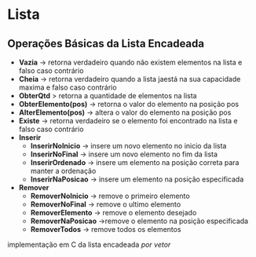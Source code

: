 # Lista 

## Operações Básicas da Lista Encadeada


- **Vazia**  -> retorna verdadeiro quando não existem elementos na lista e falso caso contrário
- **Cheia**  -> retorna verdadeiro quando a lista jaestá na sua capacidade maxima e falso caso contrário
- **ObterQtd** > retorna a quantidade de elementos na lista
- **ObterElemento(pos)** -> retorna o valor do elemento na posição pos 
- **AlterElemento(pos)** -> altera o valor do elemento na posição pos
- **Existe** -> retorna verdadeiro se o elemento foi encontrado na lista e falso caso contrário
- **Inserir**  
   - **InserirNoInicio** -> insere um novo elemento no inicio da lista
   - **InserirNoFinal** -> insere um novo elemento no fim da lista
   - **InserirOrdenado** -> insere um elemento na posição correta para manter a ordenação
   - **InserirNaPosicao** -> insere um elemento na posição especificada
- **Remover**
   - **RemoverNoInicio** -> remove o primeiro elemento
   - **RemoverNoFinal**  -> remove o ultimo elemento
   - **RemoverElemento** -> remove o elemento desejado
   - **RemoverNaPosicao** ->remove o elemento na posição especificada
   - **RemoverTodos** -> remove todos os elementos


implementação em C da lista encadeada *por vetor*
~~~c

~~~

